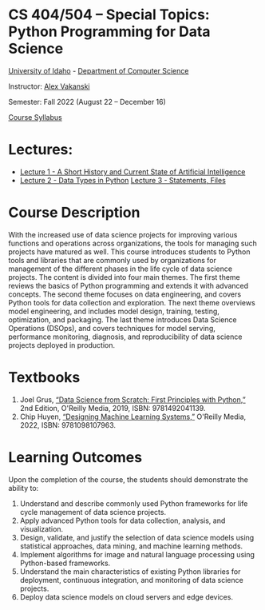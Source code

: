 # CS 404/504 – Special Topics: Python Programming for Data Science
[University of Idaho](https://www.uidaho.edu) - [Department of Computer Science](https://www.uidaho.edu/engr/departments/cs)

Instructor: [Alex Vakanski](https://www.webpages.uidaho.edu/vakanski/index.html)

Semester: Fall 2022 (August 22 – December 16)

<a href="CS_404_504-ST_Python_Programming_for_Data_Science-Syllabus.pdf">Course Syllabus</a>

# Lectures:
* <a href="Lecture 1 - A Short History of AI/Lecture 1 - A Short History of AI.pdf">Lecture 1 - A Short History and Current State of Artificial Intelligence</a>
* <a href="Lecture 2 - Data Types in Python/Lecture 2 - Data Types.ipynb">Lecture 2 - Data Types in Python</a>
<a href="Lecture 3 - Statements, Files/Lecture 3 - Statements, Files.ipynb">Lecture 3 - Statements, Files</a>

# Course Description
With the increased use of data science projects for improving various functions and operations across organizations, the tools for managing such projects have matured as well. This course introduces students to Python tools and libraries that are commonly used by organizations for management of the different phases in the life cycle of data science projects. The content is divided into four main themes. The first theme reviews the basics of Python programming and extends it with advanced concepts. The second theme focuses on data engineering, and covers Python tools for data collection and exploration. The next theme overviews model engineering, and includes model design, training, testing, optimization, and packaging. The last theme introduces Data Science Operations (DSOps), and covers techniques for model serving, performance monitoring, diagnosis, and reproducibility of data science projects deployed in production.

# Textbooks
1.	Joel Grus, [“Data Science from Scratch: First Principles with Python,”](https://www.amazon.com/Data-Science-Scratch-Principles-Python/dp/1492041130/ref=pd_lpo_1?pd_rd_i=1492041130&psc=1) 2nd Edition, O'Reilly Media, 2019, ISBN: 9781492041139.
2.	Chip Huyen, [“Designing Machine Learning Systems,”](https://www.amazon.com/Designing-Machine-Learning-Systems-Production-Ready/dp/1098107969) O'Reilly Media, 2022, ISBN: 9781098107963.

# Learning Outcomes
Upon the completion of the course, the students should demonstrate the ability to:
1.	Understand and describe commonly used Python frameworks for life cycle management of data science projects.
2.	Apply advanced Python tools for data collection, analysis, and visualization.
3. 	Design, validate, and justify the selection of data science models using statistical approaches, data mining, and machine learning methods. 
4.	Implement algorithms for image and natural language processing using Python-based frameworks. 
5.	Understand the main characteristics of existing Python libraries for deployment, continuous integration, and monitoring of data science projects.
6.	Deploy data science models on cloud servers and edge devices.
